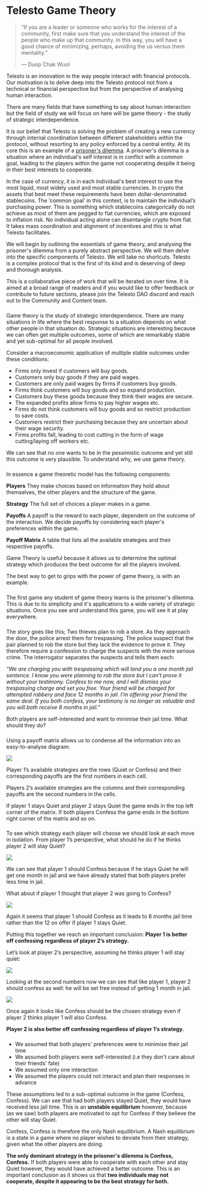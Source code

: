 # Telesto Game Theory

> “If you are a leader or someone who works for the interest of a community, first make sure that you understand the interest of the people who make up that community. In this way, you will have a good chance of minimizing, perhaps, avoiding the us versus them mentality.”
>
> &#x20;― Duop Chak Wuol

​Telesto is an innovation in the way people interact with financial protocols. Our motivation is to delve deep into the Telesto protocol not from a technical or financial perspective but from the perspective of analysing human interaction.

There are many fields that have something to say about human interaction but the field of study we will focus on here will be game theory - the study of strategic interdependence.

It is our belief that Telesto is solving the problem of creating a new currency through internal coordination between different stakeholders within the protocol, without resorting to any policy enforced by a central entity. At its core this is an example of a [prisoner's dilemma](https://en.wikipedia.org/wiki/Prisoner's\_dilemma). A prisoner's dilemma is a situation where an individual's self interest is in conflict with a common goal, leading to the players within the game not cooperating despite it being in their best interests to cooperate.

In the case of currency, it is in each individual's best interest to use the most liquid, most widely used and most stable currencies. In crypto the assets that best meet these requirements have been dollar-denominated stablecoins. The ‘common goal’ in this context, is to maintain the individual’s purchasing power. This is something which stablecoins categorically do not achieve as most of them are pegged to fiat currencies, which are exposed to inflation risk. No individual acting alone can disentangle crypto from fiat. It takes mass coordination and alignment of incentives and this is what Telesto facilitates.

We will begin by outlining the essentials of game theory, and analysing the prisoner's dilemma from a purely abstract perspective. We will then delve into the specific components of Telesto. We will take no shortcuts. Telesto is a complex protocol that is the first of its kind and is deserving of deep and thorough analysis.

This is a collaborative piece of work that will be iterated on over time. It is aimed at a broad range of readers and if you would like to offer feedback or contribute to future sections, please join the Telesto DAO discord and reach out to the Community and Content team.

### &#x20;<a href="#game-theory-essentials" id="game-theory-essentials"></a>

### &#x20;<a href="#what-is-game-theory" id="what-is-game-theory"></a>

Game theory is the study of strategic interdependence. There are many situations in life where the best response to a situation depends on what other people in that situation do. Strategic situations are interesting because we can often get multiple outcomes, some of which are remarkably stable and yet sub-optimal for all people involved.

Consider a macroeconomic application of multiple stable outcomes under these conditions:

* Firms only invest if customers will buy goods.
* Customers only buy goods if they are paid wages.
* Customers are only paid wages by firms if customers buy goods.
* Firms think customers will buy goods and so expand production.
* Customers buy these goods because they think their wages are secure.
* The expanded profits allow firms to pay higher wages etc.
* Firms do not think customers will buy goods and so restrict production to save costs.
* Customers restrict their purchasing because they are uncertain about their wage security.
* Firms profits fall, leading to cost cutting in the form of wage cutting/laying off workers etc.

We can see that no one wants to be in the pessimistic outcome and yet still this outcome is very plausible. To understand why, we use game theory.

### &#x20;<a href="#the-model" id="the-model"></a>

In essence a game theoretic model has the following components:

**Players** They make choices based on information they hold about themselves, the other players and the structure of the game.

**Strategy** The full set of choices a player makes in a game.

**Payoffs** A payoff is the reward to each player, dependent on the outcome of the interaction. We decide payoffs by considering each player's preferences within the game.

**Payoff Matrix** A table that lists all the available strategies and their respective payoffs.

Game Theory is useful because it allows us to determine the optimal strategy which produces the best outcome for all the players involved.

The best way to get to grips with the power of game theory, is with an example.

### &#x20;<a href="#the-prisoners-dilemma-a-simultaneous-game" id="the-prisoners-dilemma-a-simultaneous-game"></a>

The first game any student of game theory learns is the prisoner's dilemma. This is due to its simplicity and it's applications to a wide variety of strategic situations. Once you see and understand this game, you will see it at play everywhere.

### &#x20;<a href="#context" id="context"></a>

The story goes like this; Two thieves plan to rob a store. As they approach the door, the police arrest them for trespassing. The police suspect that the pair planned to rob the store but they lack the evidence to prove it. They therefore require a confession to charge the suspects with the more serious crime. The interrogator separates the suspects and tells them each:

_“We are charging you with trespassing which will land you a one month jail sentence. I know you were planning to rob the store but I can’t prove it_ _without your testimony. Confess to me now, and I will dismiss your trespassing charge and set you free. Your friend will be charged for attempted_ _robbery and face 12 months in jail._ _I’m offering your friend the same deal. If you both confess, your testimony is no longer as valuable and you will both receive 8 months in jail.”_

Both players are self-interested and want to minimise their jail time. What should they do?

### &#x20;<a href="#payoff-matrix" id="payoff-matrix"></a>

Using a payoff matrix allows us to condense all the information into an easy-to-analyse diagram:

![](https://docs.olympusdao.finance/\~/files/v0/b/gitbook-x-prod.appspot.com/o/spaces%2F-MV4hwONledQK5nEDaUc-887967055%2Fuploads%2Fgit-blob-3d18a64ee34b85936eb4b83f3a2f864223e95890%2Fmatrix\_1.png?alt=media)

Player 1’s available strategies are the rows (Quiet or Confess) and their corresponding payoffs are the first numbers in each cell.

Players 2’s available strategies are the columns and their corresponding payoffs are the second numbers in the cells.

If player 1 stays Quiet and player 2 stays Quiet the game ends in the top left corner of the matrix. If both players Confess the game ends in the bottom right corner of the matrix and so on.

### &#x20;<a href="#strategies" id="strategies"></a>

To see which strategy each player will choose we should look at each move in isolation. From player 1’s perspective, what should he do if he thinks player 2 will stay Quiet?

![](https://docs.olympusdao.finance/\~/files/v0/b/gitbook-x-prod.appspot.com/o/spaces%2F-MV4hwONledQK5nEDaUc-887967055%2Fuploads%2Fgit-blob-f1f0d9bdaf4be0bda84e430c6418d11c26b564a2%2Fmatrix\_2\_correct.png?alt=media)

We can see that player 1 should Confess because if he stays Quiet he will get one month in jail and we have already stated that both players prefer less time in jail.

What about if player 1 thought that player 2 was going to Confess?

![](https://docs.olympusdao.finance/\~/files/v0/b/gitbook-x-prod.appspot.com/o/spaces%2F-MV4hwONledQK5nEDaUc-887967055%2Fuploads%2Fgit-blob-1361126d6e17ac65d7692f314db28d5a8a6f2e6e%2Fmatrix\_3.png?alt=media)

Again it seems that player 1 should Confess as it leads to 8 months jail time rather than the 12 on offer if player 1 stays Quiet.

Putting this together we reach an important conclusion: **Player 1 is better off confessing regardless of player 2’s strategy.**

Let’s look at player 2’s perspective, assuming he thinks player 1 will stay quiet:

![](https://docs.olympusdao.finance/\~/files/v0/b/gitbook-x-prod.appspot.com/o/spaces%2F-MV4hwONledQK5nEDaUc-887967055%2Fuploads%2Fgit-blob-ad25a418a10e9930d1bfd2fd2833b449cfb5c438%2Fmatrix\_4.png?alt=media)

Looking at the second numbers now we can see that like player 1, player 2 should confess as well: he will be set free instead of getting 1 month in jail.

![](https://docs.olympusdao.finance/\~/files/v0/b/gitbook-x-prod.appspot.com/o/spaces%2F-MV4hwONledQK5nEDaUc-887967055%2Fuploads%2Fgit-blob-b846d4d8faf3ab30a719196b9e7ce89f695d144e%2Fmatrix\_5.png?alt=media)

Once again it looks like Confess should be the chosen strategy even if player 2 thinks player 1 will also Confess.

**Player 2 is also better off confessing regardless of player 1’s strategy.**

### &#x20;<a href="#assumptions-and-conclusions" id="assumptions-and-conclusions"></a>

* We assumed that both players' preferences were to minimise their jail time
* We assumed both players were self-interested (i.e they don't care about their friends’ fate)
* We assumed only one interaction
* We assumed the players could not interact and plan their responses in advance

These assumptions led to a sub-optimal outcome in the game (Confess, Confess). We can see that had both players stayed Quiet, they would have received less jail time. This is an **unstable equilibrium** however, because (as we saw) both players are motivated to opt for Confess if they believe the other will stay Quiet.

Confess, Confess is therefore the only Nash equilibrium. A Nash equilibrium is a state in a game where no player wishes to deviate from their strategy, given what the other players are doing.

**The only dominant strategy in the prisoner's dilemma is Confess, Confess.** If both players were able to cooperate with each other and stay Quiet however, they would have achieved a better outcome. This is an important conclusion as it shows us that **two individuals may not cooperate, despite it appearing to be the best strategy for both.**
